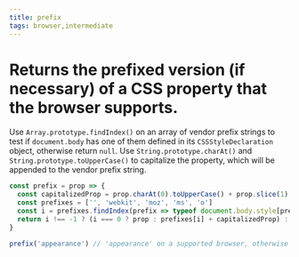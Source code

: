 ```yaml
---
title: prefix
tags: browser,intermediate
---
```


# Returns the prefixed version (if necessary) of a CSS property that the browser supports.

Use `Array.prototype.findIndex()` on an array of vendor prefix strings to test if `document.body` has one of them defined in its `CSSStyleDeclaration` object, otherwise return `null`.
Use `String.prototype.charAt()` and `String.prototype.toUpperCase()` to capitalize the property, which will be appended to the vendor prefix string.

```js
const prefix = prop => {
  const capitalizedProp = prop.charAt(0).toUpperCase() + prop.slice(1)
  const prefixes = ['', 'webkit', 'moz', 'ms', 'o']
  const i = prefixes.findIndex(prefix => typeof document.body.style[prefix ? prefix + capitalizedProp : prop] !== 'undefined')
  return i !== -1 ? (i === 0 ? prop : prefixes[i] + capitalizedProp) : null
}
```

```js
prefix('appearance') // 'appearance' on a supported browser, otherwise 'webkitAppearance', 'mozAppearance', 'msAppearance' or 'oAppearance'
```
